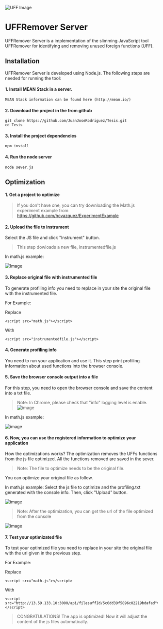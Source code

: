 ![UFF Image](http://fs5.directupload.net/images/170302/d5zleuc5.png)
# UFFRemover Server

UFFRemover Server is a implementation of the slimming JavaScript tool UFFRemover for identifying and removing unused foreign functions (UFF).

## Installation

UFFRemover Server is developed using Node.js. The following steps are needed for running the tool:

#### 1. Install MEAN Stack in a server.
    MEAN Stack information can be found here (http://mean.io/)

#### 2. Download the project in the from github

    git clone https://github.com/JuanJoseRodriguez/Tesis.git
    cd Tesis

#### 3. Install the project dependencies

    npm install
    
#### 4. Run the node server

    node sever.js
    
## Optimization

#### 1. Get a project to optimize

> If you don't have one, you can try downloading the Math.js experiment example from https://github.com/hcvazquez/ExperimentExample

#### 2. Upload the file to instrument

Select the JS file and click "Instrument" button.

> This step dowloads a new file, instrumentedfile.js

In math.js example:

![Image](https://s17.directupload.net/images/190220/fdxkzwcj.png)

#### 3. Replace original file with instrumented file

To generate profiling info you need to replace in your site the original file with the instrumented file.

For Example:

Replace

	<script src="math.js"></script>
  
With

	<script src="instrumentedfile.js"></script>
  
#### 4. Generate profiling info

You need to run your application and use it. This step print profiling information about used functions into the browser console.

#### 5. Save the browser console output into a file

For this step, you need to open the browser console and save the content into a txt file.

> Note: In Chrome, please check that "info" logging level is enable. ![image](https://github.com/hcvazquez/UFFRemover/blob/master/experiment/img/hide_all.png)

In math.js example:

![image](https://github.com/hcvazquez/UFFRemover/blob/master/experiment/img/profiling.png)

#### 6. Now, you can use the registered information to optimize your application

How the optimizations works?
The optimization removes the UFFs functions from the js file optimized. All the functions removed are saved in the sever.

> Note: The file to optimize needs to be the original file.

You can optimize your original file as follow.

In math.js example:
Select the js file to optimize and the profiling.txt generated with the console info. Then, click "Upload" button.

![image](https://s15.directupload.net/images/190220/m5yj32y2.png)

> Note: After the optimization, you can get the url of the file optimized from the console

![image](https://s15.directupload.net/images/190220/pgbpqkgl.png)

#### 7. Test your optimizated file

To test your optimized file you need to replace in your site the original file with the url given in the previous step.


For Example:

Replace

	<script src="math.js"></script>

With

	<script src="http://13.59.133.10:3000/api/filesuffId/5c6dd39f5896c02219bdafad"></script>

> CONGRATULATIONS! The app is optimized! Now it will adjust the content of the js files automatically.
